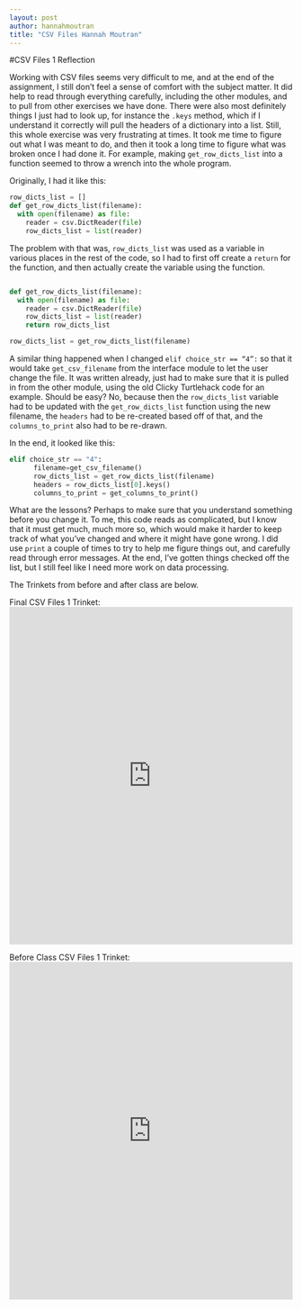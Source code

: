```yaml
---
layout: post
author: hannahmoutran
title: "CSV Files Hannah Moutran"
---
```


#CSV Files 1 Reflection

Working with CSV files seems very difficult to me, and at the end of the assignment, I still don’t feel a sense of comfort with the subject matter.  It did help to read through everything carefully, including the other modules, and to pull from other exercises we have done.  There were also most definitely things I just had to look up, for instance the `.keys` method, which if I understand it correctly will pull the headers of a dictionary into a list.  Still, this whole exercise was very frustrating at times.  It took me time to figure out what I was meant to do, and then it took a long time to figure what was broken once I had done it.  For example, making `get_row_dicts_list` into a function seemed to throw a wrench into the whole program.  

Originally, I had it like this: 
```python
row_dicts_list = []
def get_row_dicts_list(filename):
  with open(filename) as file:
    reader = csv.DictReader(file)
    row_dicts_list = list(reader)
```
The problem with that was, `row_dicts_list` was used as a variable in various places in the rest of the code, so I had to first off create a `return` for the function, and then actually create the variable using the function.  

```python

def get_row_dicts_list(filename):
  with open(filename) as file:
    reader = csv.DictReader(file)
    row_dicts_list = list(reader)
    return row_dicts_list

row_dicts_list = get_row_dicts_list(filename)
```
A similar thing happened when I changed `elif choice_str == “4”:` so that it would take `get_csv_filename` from the interface module to let the user change the file.  It was written already, just had to make sure that it is pulled in from the other module, using the old Clicky Turtlehack code for an example.  Should be easy?  No, because then the `row_dicts_list` variable had to be updated with the `get_row_dicts_list` function using the new filename, the `headers` had to be re-created based off of that, and the `columns_to_print` also had to be re-drawn.  

In the end, it looked like this: 

```python
elif choice_str == "4":
      filename=get_csv_filename()
      row_dicts_list = get_row_dicts_list(filename)
      headers = row_dicts_list[0].keys()
      columns_to_print = get_columns_to_print()
```

What are the lessons?  Perhaps to make sure that you understand something before you change it.  To me, this code reads as complicated, but I know that it must get much, much more so, which would make it harder to keep track of what you’ve changed and where it might have gone wrong.  I did use `print` a couple of times to try to help me figure things out, and carefully read through error messages.  At the end, I’ve gotten things checked off the list, but I still feel like I need more work on data processing.  

The Trinkets from before and after class are below.  

Final CSV Files 1 Trinket: <iframe src="https://trinket.io/embed/python3/8f70e6beb2" width="100%" height="600" frameborder="0" marginwidth="0" marginheight="0" allowfullscreen></iframe>

Before Class CSV Files 1 Trinket: <iframe src="https://trinket.io/embed/python3/56c8f4befb" width="100%" height="600" frameborder="0" marginwidth="0" marginheight="0" allowfullscreen></iframe>
